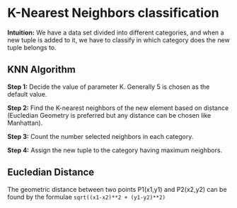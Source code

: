 # K-Nearest Neighbors classification

**Intuition:** We have a data set divided into different categories, and when a new tuple is added to it, we have to classify in which category does the new tuple belongs to.

## KNN Algorithm

**Step 1:** Decide the value of parameter K. Generally 5 is chosen as the default value.

**Step 2:** Find the K-nearest neighbors of the new element based on distance (Eucledian Geometry is preferred but any distance can be chosen like Manhattan).

**Step 3:** Count the number selected neighbors in each category.

**Step 4:** Assign the new tuple to the category having maximum neighbors.

## Eucledian Distance

The geometric distance between two points P1(x1,y1) and P2(x2,y2) can be found by the formulae `sqrt((x1-x2)**2 + (y1-y2)**2)`
